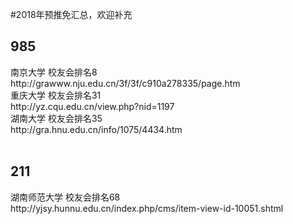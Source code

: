 #2018年预推免汇总，欢迎补充<br/>
<h2>985</h2>
南京大学 校友会排名<span style:color="red">8<span><br/>
http://grawww.nju.edu.cn/3f/3f/c910a278335/page.htm<br/>
重庆大学 校友会排名31<br/>
http://yz.cqu.edu.cn/view.php?nid=1197<br/>
湖南大学 校友会排名35<br/>
http://gra.hnu.edu.cn/info/1075/4434.htm <br/><br/>
<h2>211</h2>
湖南师范大学 校友会排名68<br/>
http://yjsy.hunnu.edu.cn/index.php/cms/item-view-id-10051.shtml<br/>

